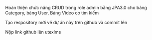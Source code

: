 Hoàn thiện chức năng CRUD trong role admin bằng JPA3.0 cho bảng Category, bảng User, Bảng Video có tìm kiếm

Tạo respository mới về dự án này trên github và commit lên

Nộp link github lên utexlms
